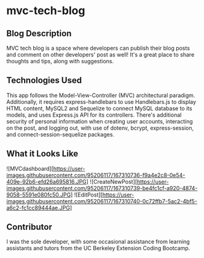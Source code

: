 # mvc-tech-blog

## Blog Description
MVC tech blog is a space where developers can publish their blog posts and comment on other developers' post as well! It's a great place to share thoughts and tips, along with suggestions.

## Technologies Used
This app follows the Model-View-Controller (MVC) architectural paradigm. Additionally, it requires express-handlebars to use Handlebars.js to display HTML content, MySQL2 and Sequelize to connect MySQL database to its models, and uses Express.js API for its controllers. There's additional security of personal information when creating user accounts, interacting on the post, and logging out, with use of dotenv, bcrypt, express-session, and connect-session-sequelize packages.

## What it Looks Like
![MVCdashboard][https://user-images.githubusercontent.com/95206117/167310736-f9a4e2c8-0e54-409e-92b6-efd26a695816.JPG]
![CreateNewPost][https://user-images.githubusercontent.com/95206117/167310739-be4fc1cf-a920-4874-9058-5591e080fc50.JPG]
![EditPost][https://user-images.githubusercontent.com/95206117/167310740-0c72ffb7-5ac2-4bf5-a6c2-fc1cc89444ae.JPG]

## Contributor
I was the sole developer, with some occasional assistance from learning assistants and tutors from the UC Berkeley Extension Coding Bootcamp.
